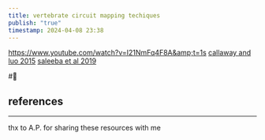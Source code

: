 ```yaml
---
title: vertebrate circuit mapping techiques
publish: "true"
timestamp: 2024-04-08 23:38
---
```

https://www.youtube.com/watch?v=I21NmFq4F8A&amp;t=1s
[callaway and luo 2015](https://doi.org/10.1523/JNEUROSCI.0409-15.2015)
[saleeba et al 2019](https://doi.org/10.3389/fnins.2019.00897)


#🥚 
## references
---
thx to A.P. for sharing these resources with me